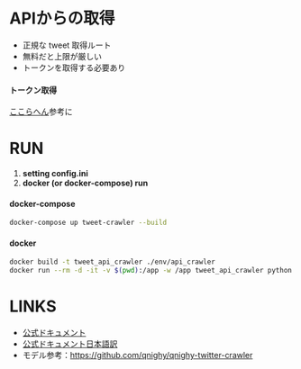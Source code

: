 # APIからの取得

- 正規な tweet 取得ルート
- 無料だと上限が厳しい
- トークンを取得する必要あり



#### トークン取得

[ここらへん](https://qiita.com/bakira/items/00743d10ec42993f85eb)参考に



# RUN

1. **setting config.ini**
2. **docker (or docker-compose) run**

#### docker-compose

```bash
docker-compose up tweet-crawler --build
```

#### docker

```bash
docker build -t tweet_api_crawler ./env/api_crawler
docker run --rm -d -it -v $(pwd):/app -w /app tweet_api_crawler python crawl_stream.py
```



# LINKS

- [公式ドキュメント](https://developer.twitter.com/en/docs)
- [公式ドキュメント日本語訳](http://westplain.sakuraweb.com/translate/twitter/Documentation/REST-APIs/Public-API/REST-APIs.cgi)
- モデル参考：https://github.com/qnighy/qnighy-twitter-crawler



